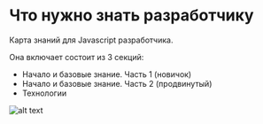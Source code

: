 # Что нужно знать разработчику

Карта знаний для Javascript разработчика.

Она включает состоит из 3 секций:

<ul>
    <li>Начало и базовые знание. Часть 1 (новичок)</li>
    <li>Начало и базовые знание. Часть 2 (продвинутый)</li>
    <li>Технологии</li>
</ul>

![alt text](https://github.com/js-machine/dashboard/blob/master/topics/basis/%D0%A7%D1%82%D0%BE%20%D0%BD%D1%83%D0%B6%D0%BD%D0%BE%20%D0%B7%D0%BD%D0%B0%D1%82%D1%8C%20%D1%80%D0%B0%D0%B7%D1%80%D0%B0%D0%B1%D0%BE%D1%82%D1%87%D0%B8%D0%BA%D1%83.png)
